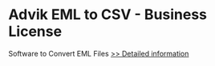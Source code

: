 # Advik EML to CSV - Business License
Software to Convert EML Files
[>> Detailed information](https://secure.shareit.com/shareit/product.html?productid=300805817&affiliateid=200057808)